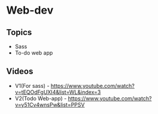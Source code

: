 # Web-dev
## Topics
- Sass
- To-do web app
  

## Videos
- V1(For sass)  - https://www.youtube.com/watch?v=tEQOdFgUXI4&list=WL&index=3
- V2(Todo Web-app) - https://www.youtube.com/watch?v=y51Cv4wnsPw&list=PPSV

